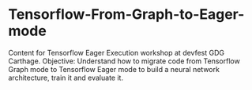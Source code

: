# Tensorflow-From-Graph-to-Eager-mode
Content for Tensorflow Eager Execution workshop at devfest GDG Carthage. 
Objective: Understand how to migrate code from Tensorflow Graph mode to Tensorflow Eager mode to build a neural network architecture, train it and evaluate it. 

